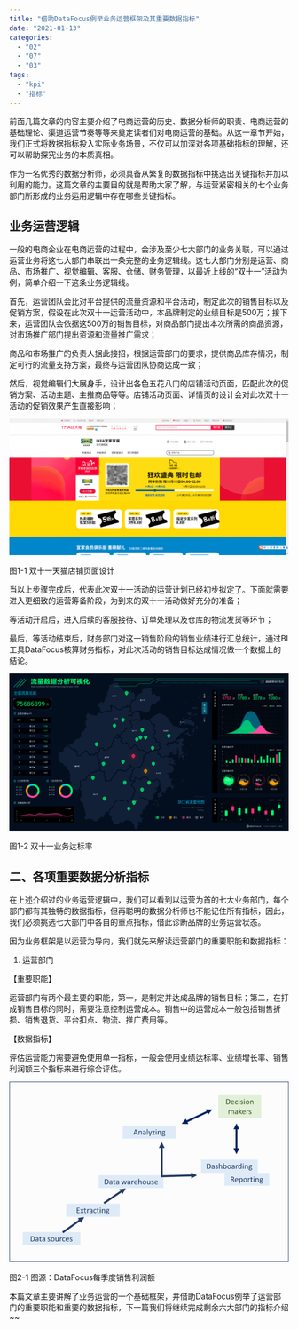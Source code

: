 ```yaml
---
title: "借助DataFocus例举业务运营框架及其重要数据指标"
date: "2021-01-13"
categories: 
  - "02"
  - "07"
  - "03"
tags: 
  - "kpi"
  - "指标"
---
```


前面几篇文章的内容主要介绍了电商运营的历史、数据分析师的职责、电商运营的基础理论、渠道运营节奏等等来奠定读者们对电商运营的基础。从这一章节开始，我们正式将数据指标投入实际业务场景，不仅可以加深对各项基础指标的理解，还可以帮助探究业务的本质真相。

作为一名优秀的数据分析师，必须具备从繁复的数据指标中挑选出关键指标并加以利用的能力。这篇文章的主要目的就是帮助大家了解，与运营紧密相关的七个业务部门所形成的业务运用逻辑中存在哪些关键指标。

## 业务运营逻辑

一般的电商企业在电商运营的过程中，会涉及至少七大部门的业务关联，可以通过运营业务将这七大部门串联出一条完整的业务逻辑线。这七大部门分别是运营、商品、市场推广、视觉编辑、客服、仓储、财务管理，以最近上线的“双十一”活动为例，简单介绍一下这条业务逻辑线。

首先，运营团队会比对平台提供的流量资源和平台活动，制定此次的销售目标以及促销方案，假设在此次双十一运营活动中，本品牌制定的业绩目标是500万；接下来，运营团队会依据这500万的销售目标，对商品部门提出本次所需的商品资源，对市场推广部门提出资源和流量推广需求；

商品和市场推广的负责人据此接招，根据运营部门的要求，提供商品库存情况，制定可行的流量支持方案，最终与运营团队协商达成一致；

然后，视觉编辑们大展身手，设计出各色五花八门的店铺活动页面，匹配此次的促销方案、活动主题、主推商品等等。店铺活动页面、详情页的设计会对此次双十一活动的促销效果产生直接影响；

![](images/word-image-14-1-1024x499.png)

图1-1 双十一天猫店铺页面设计

当以上步骤完成后，代表此次双十一活动的运营计划已经初步拟定了。下面就需要进入更细致的运营筹备阶段，为到来的双十一活动做好充分的准备；

等活动开启后，进入后续的客服接待、订单处理以及仓库的物流发货等环节；

最后，等活动结束后，财务部门对这一销售阶段的销售业绩进行汇总统计，通过BI工具DataFocus核算财务指标，对此次活动的销售目标达成情况做一个数据上的结论。

![](images/word-image-15.png)

图1-2 双十一业务达标率

## 二、各项重要数据分析指标

在上述介绍过的业务运营逻辑中，我们可以看到以运营为首的七大业务部门，每个部门都有其独特的数据指标，但再聪明的数据分析师也不能记住所有指标，因此，我们必须挑选七大部门中各自的重点指标，借此诊断品牌的业务运营状态。

因为业务框架是以运营为导向，我们就先来解读运营部门的重要职能和数据指标：

1. 运营部门

【重要职能】

运营部门有两个最主要的职能，第一，是制定并达成品牌的销售目标；第二，在打成销售目标的同时，需要注意控制运营成本。销售中的运营成本一般包括销售折损、销售退货、平台扣点、物流、推广费用等。

【数据指标】

评估运营能力需要避免使用单一指标，一般会使用业绩达标率、业绩增长率、销售利润额三个指标来进行综合评估。

![](images/word-image-16.png)

图2-1 图源：DataFocus每季度销售利润额

本篇文章主要讲解了业务运营的一个基础框架，并借助DataFocus例举了运营部门的重要职能和重要的数据指标，下一篇我们将继续完成剩余六大部门的指标介绍~~
